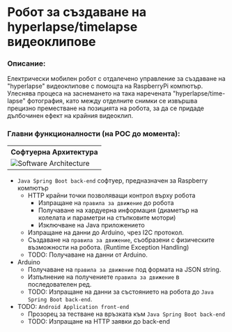 # Робот за създаване на hyperlapse/timelapse видеоклипове

### Описание:
Електрически мобилен робот с отдалечено управление за създаване на "hyperlapse" видеоклипове с помощта на RaspberryPi компютър. Улеснява процеса на заснемането на така наречената "hyperlapse/time-lapse" фотография, като между отделните снимки се извършва прецизно преместване на позицията на робота, за да се придаде дълбочинен ефект на крайния видеоклип.

### Главни функционалности (на POC до момента):
<table>
  <tr>
    <th>Софтуерна Архитектура</th>
  </tr>
  <tr>
    <td>
      <picture>
        <img alt="Software Architecture" src="https://user-images.githubusercontent.com/61236255/205655081-3bcbe266-a052-41d1-bb01-a1cb441ebf27.png">
      </picture>
    </td>
  </tr>
</table>

- `Java Spring Boot back-end` софтуер, предназначен за Raspberry компютър
  - HTTP крайни точки позволяващи контрол върху робота
    - Изпращане на `правила за движение` до робота
    - Получаване на хардуерна информация (диаметър на колелата и параметри на стъпковите мотори)
    - Изключване на Java приложението
  - Изпращане на данни до Arduino, чрез I2C протокол.
  - Създаване на `правила за движение`, съобразени с физическите възможности на робота. (Runtime Exception Handling)
  - TODO: Получаване на данни от Arduino.
- Arduino
  - Получаване на `правила за движение` под формата на JSON string.
  - Изпълнение на получениете `правила за движение` в последователен ред.
  - TODO: Изпращане на данни за състоянието на робота до `Java Spring Boot back-end`.
- TODO: `Android Application front-end`
  - Прозорец за тестване на връзката към `Java Spring Boot back-end`
  - TODO: Изпращане на HTTP заявки до back-end
